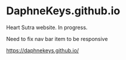 # DaphneKeys.github.io
Heart Sutra website. In progress.

Need to fix nav bar item to be responsive

https://daphnekeys.github.io/
